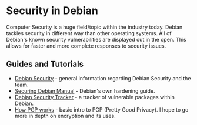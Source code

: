 # Security in Debian

Computer Security is a huge field/topic within the industry today. Debian tackles security in different way than other operating systems. All of Debian's known security vulnerabilities are displayed out in the open. This allows for faster and more complete responses to security issues.


## Guides and Tutorials

 - [Debian Security](https://www.debian.org/security/) - general information regarding Debian Security and the team.
  - [Securing Debian Manual](https://www.debian.org/doc/manuals/securing-debian-howto/index.en.html) - Debian's own hardening guide.
  - [Debian Security Tracker](https://security-tracker.debian.org/tracker/) - a tracker of vulnerable packages within Debian.
 - [How PGP works](http://www.pgpi.org/doc/pgpintro/) - basic intro to PGP (Pretty Good Privacy). I hope to go more in depth on encryption and its uses.

